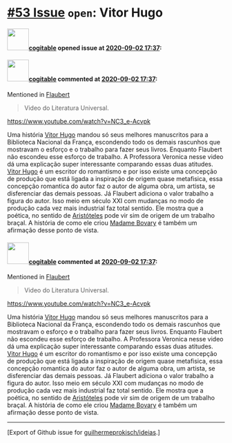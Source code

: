 # [\#53 Issue](https://github.com/guilhermeprokisch/ideias/issues/53) `open`: Vitor Hugo

#### <img src="https://avatars.githubusercontent.com/in/77300?v=4" width="50">[cogitable](https://github.com/apps/cogitable) opened issue at [2020-09-02 17:37](https://github.com/guilhermeprokisch/ideias/issues/53):

 

#### <img src="https://avatars.githubusercontent.com/in/77300?v=4" width="50">[cogitable](https://github.com/apps/cogitable) commented at [2020-09-02 17:37](https://github.com/guilhermeprokisch/ideias/issues/53#issuecomment-685891157):

Mentioned in [Flaubert](52#issuecomment-691258592)  
 > Video do Literatura Universal.

https://www.youtube.com/watch?v=NC3_e-Acvpk

Uma história
[Vitor Hugo](53) mandou  só seus melhores manuscritos para a Biblioteca Nacional da França, escondendo todo os demais rascunhos que mostravam o esforço e o trabalho para fazer seus livros. Enquanto Flaubert não escondeu esse esforço de trabalho. A Professora Veronica nesse video dá uma explicação super interessante comparando essas duas atitudes. [Vitor Hugo](53) é um escritor do romantismo e por isso existe uma concepção de produção que está ligada a inspiração de origem quase metafisica, essa concepção romantica do autor faz o autor de alguma obra, um artista, se disferenciar das demais pessoas. Já Flaubert adiciona o valor trabalho a figura do autor. Isso meio em século XXI com mudanças no modo de produção cada vez mais industrial faz total sentido. Ele mostra que a poética, no sentido de [Aristóteles](43) pode vir sim de origem de um trabalho braçal. A história de como ele criou [Madame Bovary](54)  é também um afirmação desse ponto de vista.

#### <img src="https://avatars.githubusercontent.com/in/77300?v=4" width="50">[cogitable](https://github.com/apps/cogitable) commented at [2020-09-02 17:37](https://github.com/guilhermeprokisch/ideias/issues/53#issuecomment-685891177):

Mentioned in [Flaubert](52#issuecomment-691258592)  
 > Video do Literatura Universal.

https://www.youtube.com/watch?v=NC3_e-Acvpk

Uma história
[Vitor Hugo](53) mandou  só seus melhores manuscritos para a Biblioteca Nacional da França, escondendo todo os demais rascunhos que mostravam o esforço e o trabalho para fazer seus livros. Enquanto Flaubert não escondeu esse esforço de trabalho. A Professora Veronica nesse video dá uma explicação super interessante comparando essas duas atitudes. [Vitor Hugo](53) é um escritor do romantismo e por isso existe uma concepção de produção que está ligada a inspiração de origem quase metafisica, essa concepção romantica do autor faz o autor de alguma obra, um artista, se disferenciar das demais pessoas. Já Flaubert adiciona o valor trabalho a figura do autor. Isso meio em século XXI com mudanças no modo de produção cada vez mais industrial faz total sentido. Ele mostra que a poética, no sentido de [Aristóteles](43) pode vir sim de origem de um trabalho braçal. A história de como ele criou [Madame Bovary](54)  é também um afirmação desse ponto de vista.


-------------------------------------------------------------------------------



[Export of Github issue for [guilhermeprokisch/ideias](https://github.com/guilhermeprokisch/ideias).]
